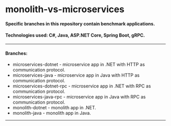 # monolith-vs-microservices
#### Specific branches in this repository contain benchmark applications. 
#### Technologies used: C#, Java, ASP.NET Core, Spring Boot, gRPC. 
---
#### Branches:
* microservices-dotnet - microservice app in .NET with HTTP as communication protocol.
* microservices-java - microservice app in Java with HTTP as communication protocol.
* microservices-dotnet-rpc - microservice app in .NET with RPC as communication protocol.
* microservices-java-rpc - microservice app in Java with RPC as communication protocol.
* monolith-dotnet - monolith app in .NET.
* monolith-java - monolith app in Java.
---

